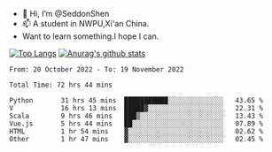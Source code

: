 - 👋 Hi, I’m @SeddonShen
- 📫 A student in NWPU,Xi'an China.
- Want to learn something.I hope I can.

[![Top Langs](https://github-readme-stats.vercel.app/api/top-langs?username=seddonshen&show_icons=true&locale=en&layout=compact&hide=html&langs_count=8)](https://github.com/SeddonShen/)
[![Anurag's github stats](https://github-readme-stats.vercel.app/api?username=SeddonShen&count_private=true&show_icons=true)](https://github.com/anuraghazra/github-readme-stats)
<!--START_SECTION:waka-->

```text
From: 20 October 2022 - To: 19 November 2022

Total Time: 72 hrs 44 mins

Python       31 hrs 45 mins  ███████████░░░░░░░░░░░░░░   43.65 %
V            16 hrs 13 mins  █████▓░░░░░░░░░░░░░░░░░░░   22.31 %
Scala        9 hrs 46 mins   ███▒░░░░░░░░░░░░░░░░░░░░░   13.43 %
Vue.js       5 hrs 44 mins   ██░░░░░░░░░░░░░░░░░░░░░░░   07.89 %
HTML         1 hr 54 mins    ▓░░░░░░░░░░░░░░░░░░░░░░░░   02.62 %
Other        1 hr 47 mins    ▓░░░░░░░░░░░░░░░░░░░░░░░░   02.45 %
```

<!--END_SECTION:waka-->


<!---
SeddonShen/SeddonShen is a ✨ special ✨ repository because its `README.md` (this file) appears on your GitHub profile.
You can click the Preview link to take a look at your changes.
--->
